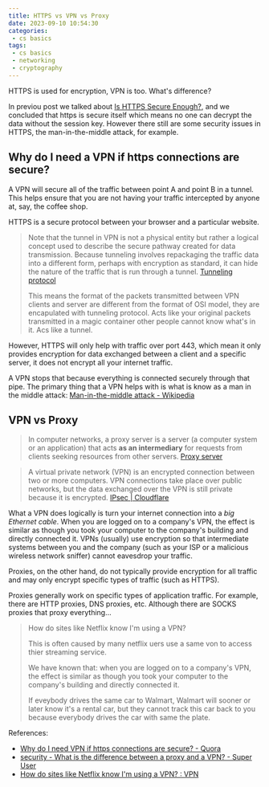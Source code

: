 ```yaml
---
title: HTTPS vs VPN vs Proxy
date: 2023-09-10 10:54:30
categories:
 - cs basics
tags:
 - cs basics
 - networking
 - cryptography
---
```


HTTPS is used for encryption, VPN is too. What's difference?

In previou post we talked about [Is HTTPS Secure Enough?](), and we concluded that https is secure itself which means no one can decrypt the data without the session key. However there still are some security issues in HTTPS, the man-in-the-middle attack, for example. 

## Why do I need a VPN if https connections are secure?

A VPN will secure all of the traffic between point A and point B in a tunnel. This helps ensure that you are not having your traffic intercepted by anyone at, say, the coffee shop. 

HTTPS is a secure protocol between your browser and a particular website.

> Note that the tunnel in VPN is not a physical entity but rather a logical concept used to describe the secure pathway created for data transmission. Because tunneling involves repackaging the traffic data into a different form, perhaps with encryption as standard, it can hide the nature of the traffic that is run through a tunnel. [Tunneling protocol](https://en.wikipedia.org/wiki/Tunneling_protocol)
>
> This means the format of the packets transmitted between VPN clients and server are different from the format of OSI model, they are encapulated with tunneling protocol. Acts like your original packets transmitted in a magic container other people cannot know what's in it. Acs like a tunnel. 

However, HTTPS will only help with traffic over port 443, which mean it only provides encryption for data exchanged between a client and a specific server, it does not encrypt all your internet traffic. 

A VPN stops that because everything is connected securely through that pipe. The primary thing that a VPN helps with is what is know as a man in the middle attack: [Man-in-the-middle attack - Wikipedia](https://en.wikipedia.org/wiki/Man-in-the-middle_attack)

## VPN vs Proxy

> In computer networks, a proxy server is a server (a computer system or an application) that acts **as an intermediary** for requests from clients seeking resources from other servers. [Proxy server](https://en.wikipedia.org/wiki/Proxy_server)

> A virtual private network (VPN) is an encrypted connection between two or more computers. VPN connections take place over public networks, but the data exchanged over the VPN is still private because it is encrypted. [IPsec | Cloudflare](https://www.cloudflare.com/learning/network-layer/what-is-ipsec/)

What a VPN does logically is turn your internet connection into a *big Ethernet cable*. When you are logged on to a company's VPN, the effect is similar as though you took your computer to the company's building and directly connected it. VPNs (usually) use encryption so that intermediate systems between you and the company (such as your ISP or a malicious wireless network sniffer) cannot eavesdrop your traffic. 

Proxies, on the other hand, do not typically provide encryption for all traffic and may only encrypt specific types of traffic (such as HTTPS).

Proxies generally work on specific types of application traffic. For example, there are HTTP proxies, DNS proxies, etc. Although there are SOCKS proxies that proxy everything... 

> How do sites like Netflix know I'm using a VPN?
>
> This is often caused by many netflix uers use a same von to access thier streaming service. 
>
> We have known that: when you are logged on to a company's VPN, the effect is similar as though you took your computer to the company's building and directly connected it. 
>
> If eveybody drives the same car to Walmart, Walmart will sooner or later know it's a rental car, but they cannot track this car back to you because everybody drives the car with same the plate.

References: 

- [Why do I need VPN if https connections are secure? - Quora](https://qr.ae/pyL1RD)
- [security - What is the difference between a proxy and a VPN? - Super User](https://superuser.com/questions/257388/what-is-the-difference-between-a-proxy-and-a-vpn)
- [How do sites like Netflix know I'm using a VPN? : VPN](https://www.reddit.com/r/VPN/comments/5mh6uc/how_do_sites_like_netflix_know_im_using_a_vpn/)
